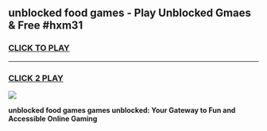 
## unblocked food games - Play Unblocked Gmaes & Free #hxm31
<h3>
<a href="https://news.freeplayer.one?title=unblocked_food_games&ref=03M">CLICK TO PLAY</a></h3>
<hr>

<h3>
<a href="https://news.freeplayer.one?title=unblocked_food_games&ref=03M">CLICK 2 PLAY</a>
  
</h3>

<a href="https://news.freeplayer.one?title=unblocked_food_games&ref=03M"><img src="https://clearcache.store/games.png"></a>


**unblocked food games games unblocked: Your Gateway to Fun and Accessible Online Gaming**
